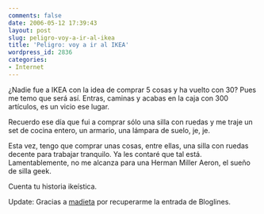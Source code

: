 ```yaml
---
comments: false
date: 2006-05-12 17:39:43
layout: post
slug: peligro-voy-a-ir-al-ikea
title: 'Peligro: voy a ir al IKEA'
wordpress_id: 2836
categories:
- Internet
---
```


¿Nadie fue a IKEA con la idea de comprar 5 cosas y ha vuelto con 30? Pues me temo que será así. Entras, caminas y acabas en la caja con 300 artículos, es un vicio ese lugar.





Recuerdo ese día que fui a comprar sólo una silla con ruedas y me traje un set de cocina entero, un armario, una lámpara de suelo, je, je.





Esta vez, tengo que comprar unas cosas, entre ellas, una silla con ruedas decente para trabajar tranquilo. Ya les contaré que tal está. Lamentablemente, no me alcanza para una Herman Miller Aeron, el sueño de silla geek.





Cuenta tu historia ikeística.





Update: Gracias a [madieta](http://madieta.blogspot.com/) por recuperarme la entrada de Bloglines.

